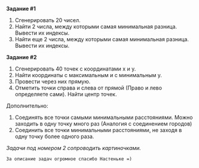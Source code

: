 **Задание #1**
1. Сгенерировать 20 чисел. 
2. Найти 2 числа, между которыми самая минимальная разница. Вывести их индексы.
3. Найти еще 2 числа, между которыми самая минимальная разница. Вывести их индексы.

**Задание #2**
1. Сгенерировать 40 точек с координатами х и у. 
2. Найти координаты с максимальным и с минимальным у. 
3. Провести через них прямую.
4. Отметить точки справа и слева от прямой (Право и лево определяете сами). Найти центр точек.

Дополнительно:
1. Соединять все точки самыми минимальными расстояниями. Можно заходить в одну точку много раз (Аналогия с соединением городов) 
2. Соединить все точки минимальными расстояниями, не заходя в одну точку более одного раза.

_Задачи под номером 2 сопроводить картиночками._

`За описание задач огромное спасибо Настеньке =)`
